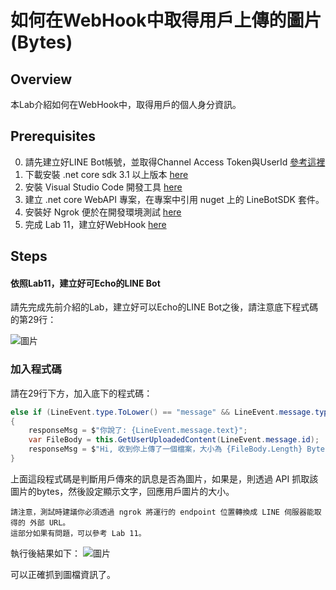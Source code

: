 如何在WebHook中取得用戶上傳的圖片(Bytes)
===
## Overview

本Lab介紹如何在WebHook中，取得用戶的個人身分資訊。

## Prerequisites
0. 請先建立好LINE Bot帳號，並取得Channel Access Token與UserId [參考這裡](https://github.com/isdaviddong/HOL-LineBotSDK/blob/master/00.%20%E5%A6%82%E4%BD%95%E7%94%B3%E8%AB%8BLINE%20Bot.md)
1. 下載安裝 .net core sdk 3.1 以上版本 [here](https://dotnet.microsoft.com/download)
2. 安裝 Visual Studio Code 開發工具 [here](https://code.visualstudio.com/download)
3. 建立 .net core WebAPI 專案，在專案中引用 nuget 上的 LineBotSDK 套件。
4. 安裝好 Ngrok 便於在開發環境測試 [here](https://ngrok.com/)  
5. 完成 Lab 11，建立好WebHook [here](https://github.com/isdaviddong/HOL-LineBotSDK/blob/master/webhook/Lab%2011%20:%20%E5%A6%82%E4%BD%95%E5%BB%BA%E7%AB%8B%E5%8F%AFEcho%E7%9A%84%20LINE%20Bot.md)

## Steps

#### 依照Lab11，建立好可Echo的LINE Bot
請先完成先前介紹的Lab，建立好可以Echo的LINE Bot之後，請注意底下程式碼的第29行：

![圖片](https://i.imgur.com/6CdIByx.png)

### 加入程式碼
請在29行下方，加入底下的程式碼：
```csharp
else if (LineEvent.type.ToLower() == "message" && LineEvent.message.type == "image")
{
    responseMsg = $"你說了: {LineEvent.message.text}";
    var FileBody = this.GetUserUploadedContent(LineEvent.message.id);
    responseMsg = $"Hi, 收到你上傳了一個檔案，大小為 {FileBody.Length} Bytes";
}
```
上面這段程式碼是判斷用戶傳來的訊息是否為圖片，如果是，則透過 API 抓取該圖片的bytes，然後設定顯示文字，回應用戶圖片的大小。
```dos
請注意，測試時建議你必須透過 ngrok 將運行的 endpoint 位置轉換成 LINE 伺服器能取得的 外部 URL。
這部分如果有問題，可以參考 Lab 11。
```
執行後結果如下：
![圖片](https://i.imgur.com/JHL5WA2.png)

可以正確抓到圖檔資訊了。

